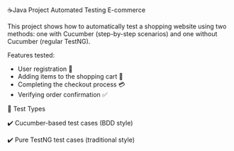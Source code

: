 ☕Java Project Automated Testing E-commerce

This project shows how to automatically test a shopping website using two methods: one with Cucumber (step-by-step scenarios) and one without Cucumber (regular TestNG).

Features tested:  
- User registration 🤵
- Adding items to the shopping cart 🛒
- Completing the checkout process 💳
- Verifying order confirmation ✅

📄 Test Types

✔️ Cucumber-based test cases (BDD style)

✔️ Pure TestNG test cases (traditional style)


